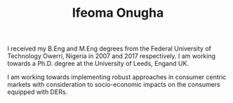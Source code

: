 ﻿---
# Display name
title: Ifeoma Onugha

# Username (this should match the folder name and the name on publications)
authors:
- "I. Onugha"

# Is this the primary user of the site?
superuser: false

# Role/position
role: PhD Candidate (UoL)

# Organizations/Affiliations
organizations:
- name: University of Leeds
  url: "https://www.leeds.ac.uk/"

# Short bio (displayed in user profile at end of posts)
bio: 

# List each interest with a dash
interests:
- Power System networks and Economics
- Uncertainty modelling in renewable energy systems
- Socio-economic Impact analysis in Consumer-centric markets.

education:
  courses:
  - course: PhD in Electronic and Electrical Engineering
    institution: University of Leeds, UK
    year: Ongoing
  - course: Bachelor of Engineering in Electrical & Electronic Engineering(Power systems Engineering Option)
    institution: Federal University of Technology Owerri.
    year: 2017
  - course: Master of Engineering in Electrical & Electronic Engineering(Power systems Engineering Option)
    institution: Federal University of Technology Owerri.
    year: 2012
  


# Social/Academic Networking
# Remove the ones not needed
social:
- icon: envelope
  icon_pack: fas
  link: 'mailto:ifeoma.onugha@gmail.com'
- icon: twitter
  icon_pack: fab
  link: https://twitter.com/aaiphie
  
# Enter email to display Gravatar (if Gravatar enabled in Config)
email: ""
  
# Organizational groups that you belong to (for People widget)
#   Set this to `[]` or comment out if you are not using People widget.
user_groups:
- PhD Candidates
---

I received my B.Eng and M.Eng degrees from the Federal University of Technology Owerri, Nigeria in 2007 and 2017 respectively. I am working towards a Ph.D. degree at the University of Leeds, Engand UK.

I am working towards implementing robust approaches in consumer centric markets with consideration to socio-economic impacts on the consumers equipped with DERs.

